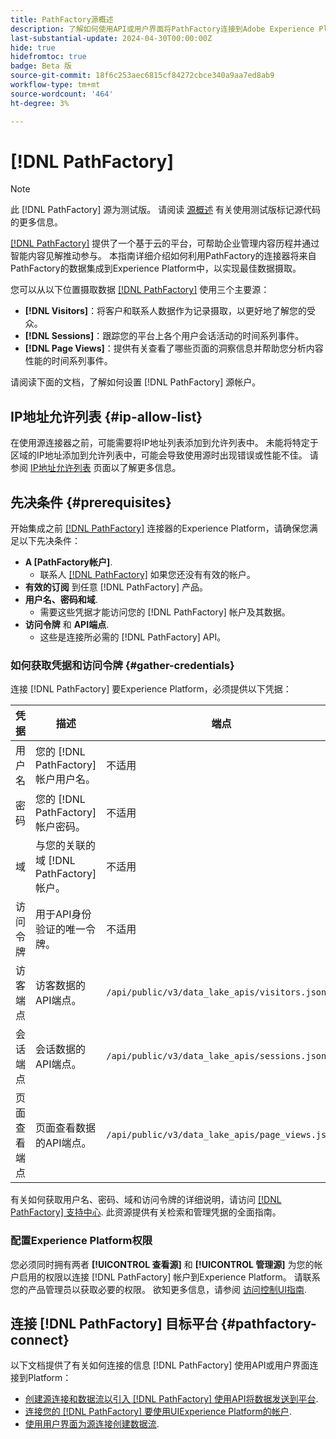 ```yaml
---
title: PathFactory源概述
description: 了解如何使用API或用户界面将PathFactory连接到Adobe Experience Platform。
last-substantial-update: 2024-04-30T00:00:00Z
hide: true
hidefromtoc: true
badge: Beta 版
source-git-commit: 18f6c253aec6815cf84272cbce340a9aa7ed8ab9
workflow-type: tm+mt
source-wordcount: '464'
ht-degree: 3%

---
```


# [!DNL PathFactory]

>[!NOTE]
>
>此 [!DNL PathFactory] 源为测试版。 请阅读 [源概述](../../home.md#terms-and-conditions) 有关使用测试版标记源代码的更多信息。

[[!DNL PathFactory]](https://www.pathfactory.com/) 提供了一个基于云的平台，可帮助企业管理内容历程并通过智能内容见解推动参与。 本指南详细介绍如何利用PathFactory的连接器将来自PathFactory的数据集成到Experience Platform中，以实现最佳数据摄取。

您可以从以下位置摄取数据 [[!DNL PathFactory]](https://www.pathfactory.com/) 使用三个主要源：

* **[!DNL Visitors]**：将客户和联系人数据作为记录摄取，以更好地了解您的受众。
* **[!DNL Sessions]**：跟踪您的平台上各个用户会话活动的时间系列事件。
* **[!DNL Page Views]**：提供有关查看了哪些页面的洞察信息并帮助您分析内容性能的时间系列事件。

请阅读下面的文档，了解如何设置 [!DNL PathFactory] 源帐户。

## IP地址允许列表 {#ip-allow-list}

在使用源连接器之前，可能需要将IP地址列表添加到允许列表中。 未能将特定于区域的IP地址添加到允许列表中，可能会导致使用源时出现错误或性能不佳。 请参阅 [IP地址允许列表](../../ip-address-allow-list.md) 页面以了解更多信息。

## 先决条件 {#prerequisites}

开始集成之前 [[!DNL PathFactory]](https://www.pathfactory.com/) 连接器的Experience Platform，请确保您满足以下先决条件：

* **A [PathFactory帐户]**.
   * 联系人 [[!DNL PathFactory]](https://www.pathfactory.com/portal/company/contactus.shtml) 如果您还没有有效的帐户。
* **有效的订阅** 到任意 [!DNL PathFactory] 产品。
* **用户名、密码和域**.
   * 需要这些凭据才能访问您的 [!DNL PathFactory] 帐户及其数据。
* **访问令牌** 和 **API端点**.
   * 这些是连接所必需的 [!DNL PathFactory] API。

### 如何获取凭据和访问令牌 {#gather-credentials}

连接 [!DNL PathFactory] 要Experience Platform，必须提供以下凭据：

| 凭据 | 描述 | 端点 |
| --- | --- | --- |
| 用户名 | 您的 [!DNL PathFactory] 帐户用户名。 | 不适用 |
| 密码 | 您的 [!DNL PathFactory] 帐户密码。 | 不适用 |
| 域 | 与您的关联的域 [!DNL PathFactory] 帐户。 | 不适用 |
| 访问令牌 | 用于API身份验证的唯一令牌。 | 不适用 |
| 访客端点 | 访客数据的API端点。 | `/api/public/v3/data_lake_apis/visitors.json` |
| 会话端点 | 会话数据的API端点。 | `/api/public/v3/data_lake_apis/sessions.json` |
| 页面查看端点 | 页面查看数据的API端点。 | `/api/public/v3/data_lake_apis/page_views.json` |

有关如何获取用户名、密码、域和访问令牌的详细说明，请访问 [[!DNL PathFactory] 支持中心](https://support.pathfactory.com/categories/adobe/). 此资源提供有关检索和管理凭据的全面指南。

### 配置Experience Platform权限

您必须同时拥有两者 **[!UICONTROL 查看源]** 和 **[!UICONTROL 管理源]** 为您的帐户启用的权限以连接 [!DNL PathFactory] 帐户到Experience Platform。 请联系您的产品管理员以获取必要的权限。 欲知更多信息，请参阅 [访问控制UI指南](../../../access-control/ui/overview.md).

## 连接 [!DNL PathFactory] 目标平台 {#pathfactory-connect}

以下文档提供了有关如何连接的信息 [!DNL PathFactory] 使用API或用户界面连接到Platform：

* [创建源连接和数据流以引入 [!DNL PathFactory] 使用API将数据发送到平台](../../tutorials/api/create/marketing-automation/pathfactory.md).
* [连接您的 [!DNL PathFactory] 要使用UIExperience Platform的帐户](../../tutorials/ui/create/marketing-automation/pathfactory.md).
* [使用用户界面为源连接创建数据流](../../tutorials/ui/dataflow/marketing-automation.md).
